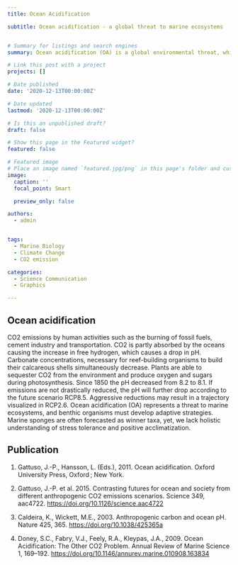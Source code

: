 ```yaml
---
title: Ocean Acidification

subtitle: Ocean acidification - a global threat to marine ecosystems


# Summary for listings and search engines
summary: Ocean acidification (OA) is a global environmental threat, which has developed since industrialization as a result of increased atmospheric carbon dioxide concentrations. Graphical Illustration by Jana Efremova using Biorender and Illustrator. 

# Link this post with a project
projects: []

# Date published
date: '2020-12-13T00:00:00Z'

# Date updated
lastmod: '2020-12-13T00:00:00Z'

# Is this an unpublished draft?
draft: false

# Show this page in the Featured widget?
featured: false

# Featured image
# Place an image named `featured.jpg/png` in this page's folder and customize its options here.
image:
  caption: ''
  focal_point: Smart

  preview_only: false

authors:
  - admin


tags:
  - Marine Biology
  - Climate Change
  - CO2 emission

categories:
  - Science Communication
  - Graphics

---
```


## Ocean acidification

CO2 emissions by human activities such as the burning of fossil fuels, cement industry and transportation. CO2 is partly absorbed by the oceans causing the increase in free hydrogen, which causes a drop in pH. Carbonate concentrations, necessary for reef-building organisms to build their calcareous shells simultaneously decrease. Plants are able to sequester CO2 from the environment and produce oxygen and sugars during photosynthesis. Since 1850 the pH decreased from 8.2 to 8.1. If emissions are not drastically reduced, the pH will further drop according to the future scenario RCP8.5. Aggressive reductions may result in a trajectory visualized in RCP2.6. Ocean acidification (OA) represents a threat to marine ecosystems, and benthic organisms must develop adaptive strategies. Marine sponges are often forecasted as winner taxa, yet, we lack holistic understanding of stress tolerance and positive acclimatization. 

## Publication
1. Gattuso, J.-P., Hansson, L. (Eds.), 2011. Ocean acidification. Oxford University Press, Oxford ; New York.
 
3. Gattuso, J.-P. et al. 2015. Contrasting futures for ocean and society from different anthropogenic CO2 emissions scenarios. Science 349, aac4722. https://doi.org/10.1126/science.aac4722
   
4. Caldeira, K., Wickett, M.E., 2003. Anthropogenic carbon and ocean pH. Nature 425, 365. https://doi.org/10.1038/425365a
   
5. Doney, S.C., Fabry, V.J., Feely, R.A., Kleypas, J.A., 2009. Ocean Acidification: The Other CO2 Problem. Annual Review of Marine Science 1, 169–192. https://doi.org/10.1146/annurev.marine.010908.163834



